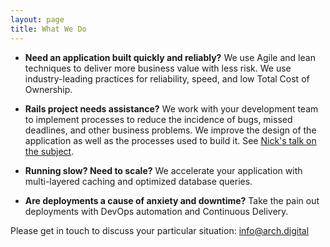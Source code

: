 ```yaml
---
layout: page
title: What We Do
---
```


- **Need an application built quickly and reliably?**
  We use Agile and lean techniques to deliver more business value with less risk.
  We use industry-leading practices for reliability, speed, and low Total Cost of Ownership.

- **Rails project needs assistance?**
  We work with your development team to implement processes to reduce 
  the incidence of bugs, missed deadlines, and other business problems.
  We improve the design of the application as well as the processes used to build it.
  See [Nick's talk on the subject](/2016/01/10/remodeling-rails-applications/).

- **Running slow? Need to scale?** We accelerate your application with multi-layered caching and optimized database queries.

- **Are deployments a cause of anxiety and downtime?** Take the pain out deployments with DevOps automation and Continuous Delivery.

Please get in touch to discuss your particular situation: [info@arch.digital](mailto:info@arch.digital)
